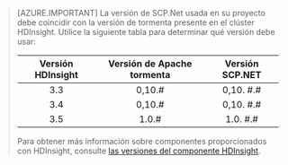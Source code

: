 > [AZURE.IMPORTANT] La versión de SCP.Net usada en su proyecto debe coincidir con la versión de tormenta presente en el clúster HDInsight. Utilice la siguiente tabla para determinar qué versión debe usar:
>
> | Versión HDInsight | Versión de Apache tormenta | Versión SCP.NET |
> |:-----------------:|:--------------------:|:---------------:|
> | 3.3 | 0,10.# | 0,10. #.# |
> | 3.4 | 0,10.# | 0,10. #.# |
> | 3.5 | 1.0.# | 1.0. #.# |
>
> Para obtener más información sobre componentes proporcionados con HDInsight, consulte [las versiones del componente HDInsight](../articles/hdinsight/hdinsight-component-versioning.md).


